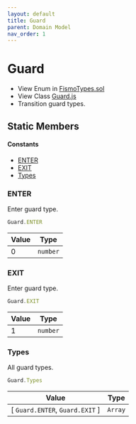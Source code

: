 ```yaml
---
layout: default
title: Guard
parent: Domain Model
nav_order: 1
---
```

# Guard
* View Enum in [FismoTypes.sol](https://github.com/cliffhall/Fismo/blob/main/contracts/domain/FismoTypes.sol#L13)
* View Class [Guard.js](https://github.com/cliffhall/Fismo/blob/main/scripts/domain/enum/Guard.js)
* Transition guard types.

## Static Members
#### Constants
* [ENTER](#enter)
* [EXIT](#exit)
* [Types](#types)

### ENTER
Enter guard type.
```javascript
Guard.ENTER
```

| Value | Type   |
|-------|--------|
| 0     | `number` | 

### EXIT
Enter guard type.
```javascript
Guard.EXIT
```


| Value | Type   |
|-------|--------|
| 1     | `number` | 

### Types
All guard types.
```javascript
Guard.Types
```

| Value                       | Type  |
|-----------------------------|-------|
| [ `Guard.ENTER`, `Guard.EXIT` ] | `Array` | 

